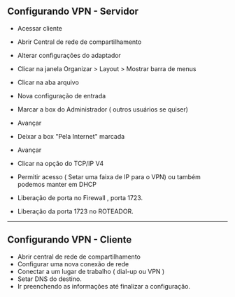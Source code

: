 Configurando VPN - Servidor
-----------------------------



- Acessar cliente
- Abrir Central de rede de compartilhamento
- Alterar configurações do adaptador
- Clicar na janela Organizar > Layout > Mostrar barra de menus

- Clicar na aba arquivo 
- Nova configuração de entrada
- Marcar a box do Administrador ( outros usuários se quiser)
- Avançar
- Deixar a box "Pela Internet" marcada
- Avançar
- Clicar na opção do TCP/IP V4
- Permitir acesso ( Setar uma faixa de IP para o VPN) ou também podemos manter em DHCP

- Liberação de porta no Firewall , porta 1723.
- Liberação da porta 1723 no ROTEADOR.


---


Configurando VPN - Cliente
----------------------------



- Abrir central de rede de compartilhamento
- Configurar uma nova conexão de rede
- Conectar a um lugar de trabalho ( dial-up ou VPN )
- Setar DNS do destino.
- Ir preenchendo as informações até finalizar a configuração.


